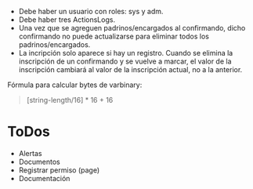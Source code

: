 - Debe haber un usuario con roles: sys y adm.
- Debe haber tres ActionsLogs.
- Una vez que se agreguen padrinos/encargados al confirmando, dicho confirmando no puede actualizarse para eliminar todos los padrinos/encargados.
- La incripción solo aparece si hay un registro. Cuando se elimina la inscripción de un confirmando y se vuelve a marcar, el valor de la inscripción cambiará al valor de la inscripción actual, no a la anterior.

Fórmula para calcular bytes de varbinary:

> [string-length/16] * 16 + 16

# ToDos

- Alertas
- Documentos
- Registrar permiso (page)
- Documentación
